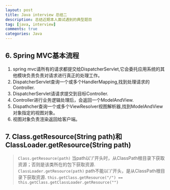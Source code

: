 ```yaml
---
layout: post
title: Java interview 总结二
description: 总结近期本人面试遇到的典型题目
tag: [java, interview]
comments: true
categories: Java
---
```


## 6. Spring MVC基本流程  
1. spring mvc请所有的请求都提交给DispatcherServlet,它会委托应用系统的其他模块负责负责对请求进行真正的处理工作。  
2. DispatcherServlet查询一个或多个HandlerMapping,找到处理请求的Controller.   
3. DispatcherServlet请请求提交到目标Controller.   
4. Controller进行业务逻辑处理后，会返回一个ModelAndView.  
5. Dispathcher查询一个或多个ViewResolver视图解析器,找到ModelAndView对象指定的视图对象。   
6. 视图对象负责渲染返回给客户端。  

## 7. Class.getResource(String path)和ClassLoader.getResource(String path)  

> `Class.getResource(path)` 当path以'/'开头时，从ClassPath根目录下获取资源；否则是该类所在的包下获取资源.    
> `ClassLoader.getResource(path)` path不能以'/'开头，是从ClassPath根目录下获取资源. `this.getClass.getResource("/") == this.getClass.getClassLoader.getResource("")`  

<!-- more -->

